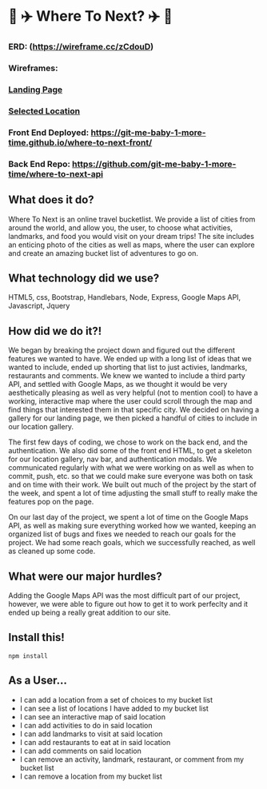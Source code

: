 # :palm_tree: :airplane: Where To Next? :airplane: :palm_tree:

### ERD: (https://wireframe.cc/zCdouD)

### Wireframes:
### [Landing Page](https://wireframe.cc/nxWe1b)
### [Selected Location](https://wireframe.cc/rjNLqm)

### Front End Deployed: https://git-me-baby-1-more-time.github.io/where-to-next-front/

### Back End Repo: https://github.com/git-me-baby-1-more-time/where-to-next-api

## What does it do?
Where To Next is an online travel bucketlist. We provide a list of cities from around the world, and allow you, the user, to choose what activities, landmarks, and food you would visit on your dream trips! The site includes an enticing photo of the cities as well as maps, where the user can explore and create an amazing bucket list of adventures to go on.

## What technology did we use?
HTML5, css, Bootstrap, Handlebars, Node, Express, Google Maps API, Javascript, Jquery

## How did we do it?!
We began by breaking the project down and figured out the different features we wanted to have. We ended up with a long list of ideas that we wanted to include, ended up shorting that list to just activies, landmarks, restaurants and comments. We knew we wanted to include a third party API, and settled with Google Maps, as we thought it would be very aesthetically pleasing as well as very helpful (not to mention cool) to have a working, interactive map where the user could scroll through the map and find things that interested them in that specific city. We decided on having a gallery for our landing page, we then picked a handful of cities to include in our location gallery.

The first few days of coding, we chose to work on the back end, and the authentication. We also did some of the front end HTML, to get a skeleton for our location gallery, nav bar, and authentication modals. We communicated regularly with what we were working on as well as when to commit, push, etc. so that we could make sure everyone was both on task and on time with their work. We built out much of the project by the start of the week, and spent a lot of time adjusting the small stuff to really make the features pop on the page.

On our last day of the project, we spent a lot of time on the Google Maps API, as well as making sure everything worked how we wanted, keeping an organized list of bugs and fixes we needed to reach our goals for the project. We had some reach goals, which we successfully reached, as well as cleaned up some code.

## What were our major hurdles?
Adding the Google Maps API was the most difficult part of our project, however, we were able to figure out how to get it to work perfeclty and it ended up being a really great addition to our site.

## Install this!
`npm install`

## As a User...
* I can add a location from a set of choices to my bucket list
* I can see a list of locations I have added to my bucket list
* I can see an interactive map of said location
* I can add activities to do in said location
* I can add landmarks to visit at said location
* I can add restaurants to eat at in said location
* I can add comments on said location
* I can remove an activity, landmark, restaurant, or comment from my bucket list
* I can remove a location from my bucket list
